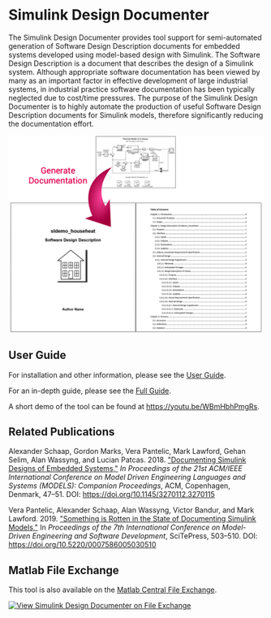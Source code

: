 # Simulink Design Documenter

The Simulink Design Documenter provides tool support for semi-automated generation of Software Design Description documents for embedded systems developed using model-based design with Simulink. The Software Design Description is a document that describes the design of a Simulink system. Although appropriate software documentation has been viewed by many as an important factor in effective development of large industrial systems, in industrial practice software documentation has been typically neglected due to cost/time pressures. The purpose of the Simulink Design Documenter is to highly automate the production of useful Software Design Description documents for Simulink models, therefore significantly reducing the documentation effort.

<img src="imgs/Cover.png" width="650">

## User Guide
For installation and other information, please see the [User Guide](doc/SimulinkDesignDocumenter_UserGuide.pdf).

For an in-depth guide, please see the [Full Guide](doc/SimulinkDesignDocumenter_FullGuide.pdf).

A short demo of the tool can be found at https://youtu.be/WBmHbhPmgRs.

## Related Publications
  
Alexander Schaap, Gordon Marks, Vera Pantelic, Mark Lawford, Gehan Selim, Alan Wassyng, and Lucian Patcas. 2018. ["Documenting Simulink Designs of Embedded Systems,"](https://dl.acm.org/doi/10.1145/3270112.3270115) *In Proceedings of the 21st ACM/IEEE International Conference on Model Driven Engineering Languages and Systems (MODELS): Companion Proceedings*, ACM, Copenhagen, Denmark, 47–51. DOI: https://doi.org/10.1145/3270112.3270115

  Vera Pantelic, Alexander Schaap, Alan Wassyng, Victor Bandur, and Mark Lawford. 2019. ["Something is Rotten in the State of Documenting Simulink Models,"](https://dl.acm.org/doi/abs/10.5220/0007586005030510) In *Proceedings of the 7th International Conference on Model-Driven Engineering and Software Development*, SciTePress, 503–510. DOI: https://doi.org/10.5220/0007586005030510

## Matlab File Exchange

This tool is also available on the [Matlab Central File Exchange](https://www.mathworks.com/matlabcentral/fileexchange/63252-simulink-design-documenter).

[![View Simulink Design Documenter on File Exchange](https://www.mathworks.com/matlabcentral/images/matlab-file-exchange.svg)](https://www.mathworks.com/matlabcentral/fileexchange/63252-simulink-design-documenter)
